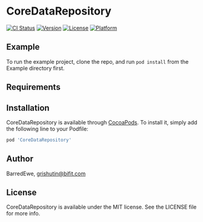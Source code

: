 # CoreDataRepository

[![CI Status](https://img.shields.io/travis/BarredEwe/CoreDataRepository.svg?style=flat)](https://travis-ci.org/BarredEwe/CoreDataRepository)
[![Version](https://img.shields.io/cocoapods/v/CoreDataRepository.svg?style=flat)](https://cocoapods.org/pods/CoreDataRepository)
[![License](https://img.shields.io/cocoapods/l/CoreDataRepository.svg?style=flat)](https://cocoapods.org/pods/CoreDataRepository)
[![Platform](https://img.shields.io/cocoapods/p/CoreDataRepository.svg?style=flat)](https://cocoapods.org/pods/CoreDataRepository)

## Example

To run the example project, clone the repo, and run `pod install` from the Example directory first.

## Requirements

## Installation

CoreDataRepository is available through [CocoaPods](https://cocoapods.org). To install
it, simply add the following line to your Podfile:

```ruby
pod 'CoreDataRepository'
```

## Author

BarredEwe, grishutin@bifit.com

## License

CoreDataRepository is available under the MIT license. See the LICENSE file for more info.
